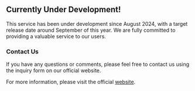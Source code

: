 ## Currently Under Development!

This service has been under development since August 2024, with a target release date around September of this year. We are fully committed to providing a valuable service to our users.

### Contact Us

If you have any questions or comments, please feel free to contact us using the inquiry form on our official website.

For more information, please visit the official [website](https://www.evacuate.jp/).
